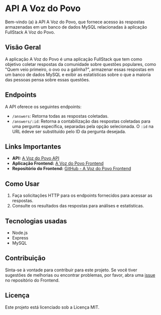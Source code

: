 # API A Voz do Povo

Bem-vindo (a) à API A Voz do Povo, que fornece acesso às respostas armazenadas em um banco de dados MySQL relacionadas à aplicação FullStack A Voz do Povo.

## Visão Geral

A aplicação A Voz do Povo é uma aplicação FullStack que tem como objetivo coletar respostas da comunidade sobre questões populares, como "Quem veio primeiro, o ovo ou a galinha?", armazenar essas respostas em um banco de dados MySQL e exibir as estatísticas sobre o que a maioria das pessoas pensa sobre essas questões.

## Endpoints

A API oferece os seguintes endpoints:

- `/answers`: Retorna todas as respostas coletadas.
- `/answers/:id`: Retorna a contabilização das respostas coletadas para uma pergunta específica, separadas pela opção selecionada. O `:id` na URL édeve ser substituído pelo ID da pergunta desejada.

## Links Importantes

- **API:** [A Voz do Povo API](https://a-voz-do-povo-api.onrender.com/)
- **Aplicação Frontend:** [A Voz do Povo Frontend](https://marcos-panontin.github.io/a_voz_do_povo/)
- **Repositório do Frontend:** [GitHub - A Voz do Povo Frontend](https://github.com/marcos-panontin/a_voz_do_povo/)

## Como Usar

1. Faça solicitações HTTP para os endpoints fornecidos para acessar as respostas.
2. Consulte os resultados das respostas para análises e estatísticas.

## Tecnologias usadas

- Node.js
- Express
- MySQL

## Contribuição

Sinta-se à vontade para contribuir para este projeto. Se você tiver sugestões de melhorias ou encontrar problemas, por favor, abra uma [issue](https://github.com/marcos-panontin/a_voz_do_povo/issues) no repositório do Frontend.

## Licença

Este projeto está licenciado sob a Licença MIT.
